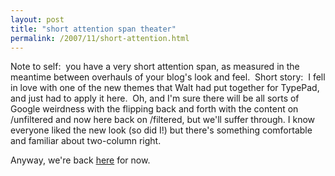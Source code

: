 ```yaml
---
layout: post
title: "short attention span theater"
permalink: /2007/11/short-attention.html
---
```


Note to self:  you have a very short attention span, as measured in the meantime between overhauls of your blog's look and feel.  Short story:  I fell in love with one of the new themes that Walt had put together for TypePad, and just had to apply it here.  Oh, and I'm sure there will be all sorts of Google weirdness with the flipping back and forth with the content on /unfiltered and now here back on /filtered, but we'll suffer through. I know everyone liked the new look (so did I!) but there's something comfortable and familiar about two-column right.

Anyway, we're back [here](http://sippey.typepad.com/filtered/) for now.